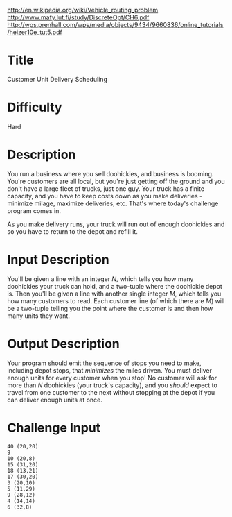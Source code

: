 http://en.wikipedia.org/wiki/Vehicle_routing_problem
http://www.mafy.lut.fi/study/DiscreteOpt/CH6.pdf
http://wps.prenhall.com/wps/media/objects/9434/9660836/online_tutorials/heizer10e_tut5.pdf

# Title

Customer Unit Delivery Scheduling

# Difficulty

Hard

# Description

You run a business where you sell doohickies, and business is booming. You're customers are all local, but you're just getting off the ground and you don't have a large fleet of trucks, just one guy. Your truck has a finite capacity, and you have to keep costs down as you make deliveries - minimize milage, maximize deliveries, etc. That's where today's challenge program comes in. 

As you make delivery runs, your truck will run out of enough doohickies and so you have to return to the depot and refill it. 

# Input Description

You'll be given a line with an integer *N*, which tells you how many doohickies your truck can hold, and a two-tuple where the doohickie depot is. Then you'll be given a line with another single integer *M*, which tells you how many customers to read. Each customer line (of which there are *M*) will be a two-tuple telling you the point where the customer is and then how many units they want. 

# Output Description

Your program should emit the sequence of stops you need to make, including depot stops, that *minimizes* the miles driven. You must deliver enough units for every customer when you stop! No customer will ask for more than *N* doohickies (your truck's capacity), and you *should* expect to travel from one customer to the next without stopping at the depot if you can deliver enough units at once. 

# Challenge Input

	40 (20,20)
	9
	10 (20,8)
	15 (31,20)
	18 (13,21)
	17 (30,20)
	3 (20,10)
	5 (11,29)
	9 (28,12)
	4 (14,14)
	6 (32,8)